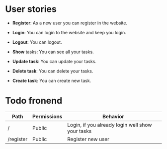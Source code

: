 # User stories

- **Register**: As a new user you can register in the website.

- **Login**: You can login to the website and keep you login.

- **Logout**: You can logout.

- **Show** tasks: You can see all your tasks.

- **Update task**: You can update your tasks.

- **Delete task**: You can delete your tasks.

- **Create task**: You can create new task.

# Todo fronend

|      Path     |  Permissions  | Behavior |
| --- | --- | --- |
| /             |     Public    | Login, if you already login well show your tasks |
| /register | Public | Register new user |
